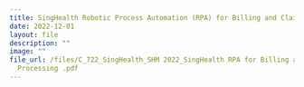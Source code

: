 ```yaml
---
title: SingHealth Robotic Process Automation (RPA) for Billing and Claims Processing
date: 2022-12-01
layout: file
description: ""
image: ""
file_url: /files/C_722_SingHealth_SHM 2022_SingHealth RPA for Billing and Claims
  Processing .pdf
---
```

